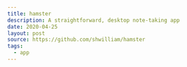 ```yaml
---
title: hamster
description: A straightforward, desktop note-taking app
date: 2020-04-25
layout: post
source: https://github.com/shwilliam/hamster
tags:
  - app
---
```

